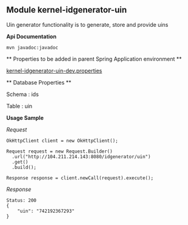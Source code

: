 ## Module kernel-idgenerator-uin
Uin generator functionality is to generate, store and provide uins

**Api Documentation**
```
mvn javadoc:javadoc
```


** Properties to be added in parent Spring Application environment **

[kernel-idgenerator-uin-dev.properties](../../config/kernel-idgenerator-uin-dev.properties)




** Database Properties **

Schema : ids

Table : uin

**Usage Sample**

  *Request*
  
```
OkHttpClient client = new OkHttpClient();

Request request = new Request.Builder()
  .url("http://104.211.214.143:8080/idgenerator/uin")
  .get()
  .build();

Response response = client.newCall(request).execute();
```


  *Response*
  
```
Status: 200
{
    "uin": "742192367293"
}
```









